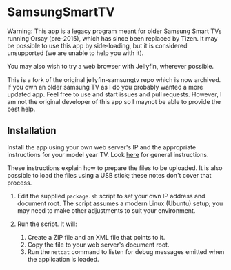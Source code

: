 # SamsungSmartTV

Warning: This app is a legacy program meant for older Samsung Smart TVs running Orsay (pre-2015), which has since been replaced by Tizen. It may be possible to use this app by side-loading, but it is considered unsupported (we are unable to help you with it).

You may also wish to try a web browser with Jellyfin, wherever possible.

This is a fork of the original jellyfin-samsungtv repo which is now archived. If you own an older samsung TV as I do you probably wanted a more updated app. Feel free to use and start issues and pull requests. However, I am not the original developer of this app so I maynot be able to provide the best help.

## Installation

Install the app using your own web server's IP and the appropriate instructions 
for your model year TV. Look [here](https://emby.media/community/index.php?/topic/9869-samsung-orsay-smarttv-2011-2015-community-app-install-instructions/&/topic/9869-samsung-smart-tv-app-install-instructions/?p=277346)
for general instructions.

These instructions explain how to prepare the files to be uploaded. It is also 
possible to load the files using a USB stick; these notes don't cover that 
process.

1. Edit the supplied `package.sh` script to set your own IP address and
   document root. The script assumes a modern Linux (Ubuntu) setup; you may 
   need to make other adjustments to suit your environment.
1. Run the script. It will:
   
   1. Create a ZIP file and an XML file that points to it.
   2. Copy the file to your web server's document root.
   3. Run the `netcat` command to listen for debug messages emitted when
      the application is loaded.
